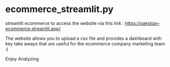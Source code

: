 # ecommerce_streamlit.py
streamlit ecommerce
to access the website via this link : 
https://pakistan-ecommerce.streamlit.app/

The website allows you to upload a csv file and provides a dashboard with key take aways that are useful for the ecommerce company marketing team :) 

Enjoy Analyzing
